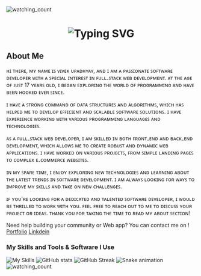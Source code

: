<!-- Banner -->
<!-- <img align="center" src="https://raw.githubusercontent.com/mahi-19/mahi-19/main/back.png"/></a> -->
<img src="https://minimalistic-wallpaper.demolab.com/?random=3" alt="watching_count" />

<!-- typing effect -->
<h1 align="center"><img src="https://readme-typing-svg.demolab.com?font=Jetbrains+Mono&size=35&duration=3000&pause=1000&color=A4E3F8&center=true&vCenter=true&width=1000&height=40&lines=Hi%2C+I'm+Vivek+Upadhyay;A+FullStack+Developer;I+love+to+creating+and+coding+cool+stuff;Welcome+to+Github+Profile!" alt="Typing SVG" /></h1>

<!-- About  -->
## About Me
ʜɪ ᴛʜᴇʀᴇ, ᴍʏ ɴᴀᴍᴇ ɪꜱ ᴠɪᴠᴇᴋ ᴜᴘᴀᴅʜʏᴀʏ, ᴀɴᴅ ɪ ᴀᴍ ᴀ ᴘᴀꜱꜱɪᴏɴᴀᴛᴇ ꜱᴏꜰᴛᴡᴀʀᴇ ᴅᴇᴠᴇʟᴏᴘᴇʀ ᴡɪᴛʜ ᴀ ꜱᴘᴇᴄɪᴀʟ ɪɴᴛᴇʀᴇꜱᴛ ɪɴ ꜰᴜʟʟ₋ꜱᴛᴀᴄᴋ ᴡᴇʙ ᴅᴇᴠᴇʟᴏᴘᴍᴇɴᴛ. ᴀᴛ ᴛʜᴇ ᴀɢᴇ ᴏꜰ ᴊᴜꜱᴛ 17 ʏᴇᴀʀꜱ ᴏʟᴅ, ɪ ʙᴇɢᴀɴ ᴇxᴘʟᴏʀɪɴɢ ᴛʜᴇ ᴡᴏʀʟᴅ ᴏꜰ ᴘʀᴏɢʀᴀᴍᴍɪɴɢ ᴀɴᴅ ʜᴀᴠᴇ ʙᴇᴇɴ ʜᴏᴏᴋᴇᴅ ᴇᴠᴇʀ ꜱɪɴᴄᴇ.

ɪ ʜᴀᴠᴇ ᴀ ꜱᴛʀᴏɴɢ ᴄᴏᴍᴍᴀɴᴅ ᴏꜰ ᴅᴀᴛᴀ ꜱᴛʀᴜᴄᴛᴜʀᴇꜱ ᴀɴᴅ ᴀʟɢᴏʀɪᴛʜᴍꜱ, ᴡʜɪᴄʜ ʜᴀꜱ ʜᴇʟᴘᴇᴅ ᴍᴇ ᴛᴏ ᴅᴇᴠᴇʟᴏᴘ ᴇꜰꜰɪᴄɪᴇɴᴛ ᴀɴᴅ ꜱᴄᴀʟᴀʙʟᴇ ꜱᴏꜰᴛᴡᴀʀᴇ ꜱᴏʟᴜᴛɪᴏɴꜱ. ɪ ʜᴀᴠᴇ ᴇxᴘᴇʀɪᴇɴᴄᴇ ᴡᴏʀᴋɪɴɢ ᴡɪᴛʜ ᴠᴀʀɪᴏᴜꜱ ᴘʀᴏɢʀᴀᴍᴍɪɴɢ ʟᴀɴɢᴜᴀɢᴇꜱ ᴀɴᴅ ᴛᴇᴄʜɴᴏʟᴏɢɪᴇꜱ.

ᴀꜱ ᴀ ꜰᴜʟʟ₋ꜱᴛᴀᴄᴋ ᴡᴇʙ ᴅᴇᴠᴇʟᴏᴘᴇʀ, ɪ ᴀᴍ ꜱᴋɪʟʟᴇᴅ ɪɴ ʙᴏᴛʜ ꜰʀᴏɴᴛ₋ᴇɴᴅ ᴀɴᴅ ʙᴀᴄᴋ₋ᴇɴᴅ ᴅᴇᴠᴇʟᴏᴘᴍᴇɴᴛ, ᴡʜɪᴄʜ ᴀʟʟᴏᴡꜱ ᴍᴇ ᴛᴏ ᴄʀᴇᴀᴛᴇ ʀᴏʙᴜꜱᴛ ᴀɴᴅ ᴅʏɴᴀᴍɪᴄ ᴡᴇʙ ᴀᴘᴘʟɪᴄᴀᴛɪᴏɴꜱ. ɪ ʜᴀᴠᴇ ᴡᴏʀᴋᴇᴅ ᴏɴ ᴠᴀʀɪᴏᴜꜱ ᴘʀᴏᴊᴇᴄᴛꜱ, ꜰʀᴏᴍ ꜱɪᴍᴘʟᴇ ʟᴀɴᴅɪɴɢ ᴘᴀɢᴇꜱ ᴛᴏ ᴄᴏᴍᴘʟᴇx ᴇ₋ᴄᴏᴍᴍᴇʀᴄᴇ ᴡᴇʙꜱɪᴛᴇꜱ.

ɪɴ ᴍʏ ꜱᴘᴀʀᴇ ᴛɪᴍᴇ, ɪ ᴇɴᴊᴏʏ ᴇxᴘʟᴏʀɪɴɢ ɴᴇᴡ ᴛᴇᴄʜɴᴏʟᴏɢɪᴇꜱ ᴀɴᴅ ʟᴇᴀʀɴɪɴɢ ᴀʙᴏᴜᴛ ᴛʜᴇ ʟᴀᴛᴇꜱᴛ ᴛʀᴇɴᴅꜱ ɪɴ ꜱᴏꜰᴛᴡᴀʀᴇ ᴅᴇᴠᴇʟᴏᴘᴍᴇɴᴛ. ɪ ᴀᴍ ᴀʟᴡᴀʏꜱ ʟᴏᴏᴋɪɴɢ ꜰᴏʀ ᴡᴀʏꜱ ᴛᴏ ɪᴍᴘʀᴏᴠᴇ ᴍʏ ꜱᴋɪʟʟꜱ ᴀɴᴅ ᴛᴀᴋᴇ ᴏɴ ɴᴇᴡ ᴄʜᴀʟʟᴇɴɢᴇꜱ.

ɪꜰ ʏᴏᴜ'ʀᴇ ʟᴏᴏᴋɪɴɢ ꜰᴏʀ ᴀ ᴅᴇᴅɪᴄᴀᴛᴇᴅ ᴀɴᴅ ᴛᴀʟᴇɴᴛᴇᴅ ꜱᴏꜰᴛᴡᴀʀᴇ ᴅᴇᴠᴇʟᴏᴘᴇʀ, ɪ ᴡᴏᴜʟᴅ ʙᴇ ᴛʜʀɪʟʟᴇᴅ ᴛᴏ ᴡᴏʀᴋ ᴡɪᴛʜ ʏᴏᴜ. ꜰᴇᴇʟ ꜰʀᴇᴇ ᴛᴏ ʀᴇᴀᴄʜ ᴏᴜᴛ ᴛᴏ ᴍᴇ ᴛᴏ ᴅɪꜱᴄᴜꜱꜱ ʏᴏᴜʀ ᴘʀᴏᴊᴇᴄᴛ ᴏʀ ɪᴅᴇᴀꜱ. ᴛʜᴀɴᴋ ʏᴏᴜ ꜰᴏʀ ᴛᴀᴋɪɴɢ ᴛʜᴇ ᴛɪᴍᴇ ᴛᴏ ʀᴇᴀᴅ ᴍʏ ᴀʙᴏᴜᴛ ꜱᴇᴄᴛɪᴏɴ!
<!--  Contact Section-->
Need help building your community or Web app? You can contact me on ! <a href="https://vivek-upadhyay-lac-two.vercel.app/">Portfolio</a> <a href="https://www.linkedin.com/in/vivekupadhyay-/">Linkdein</a>
### My Skills and Tools & Software I Use
![My Skills](https://skillicons.dev/icons?i=js,ts,html,css,nodejs,jquery,bootstrap,vscode,mongodb,postgres,cloudflare,discord,github,git)
![GitHub stats](https://github-readme-stats.vercel.app/api?username=creator79&count_private=true&show_icons=true&title_color=57cdf1&text_color=ffffff&icon_color=57cdf1&border_color=0d1117&bg_color=0d1117)
![GitHub Streak](https://streak-stats.demolab.com/?user=creator79&background=0d1117&border=0d1117&stroke=57cdf1&ring=57cdf1&fire=57cdf1&currStreakNum=57cdf1&sideNums=57cdf1&currStreakLabel=57cdf1&sideLabels=57cdf1&dates=ffffff)
![Snake animation](https://github.com/creator79/creator79/blob/output/github-contribution-grid-snake.svg)
<img src="https://komarev.com/ghpvc/?username=creator79&color=brightgreen" alt="watching_count" />





